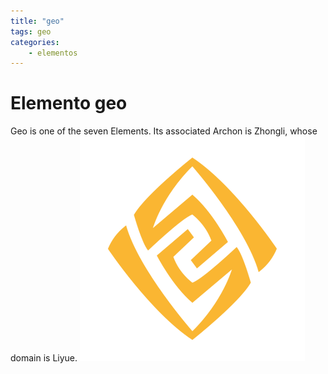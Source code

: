```yaml
---
title: "geo"
tags: geo
categories: 
    - elementos
---
```


# Elemento geo
Geo is one of the seven Elements. Its associated Archon is Zhongli, whose domain is Liyue.
![geo](../assets/img/Geo.png)
